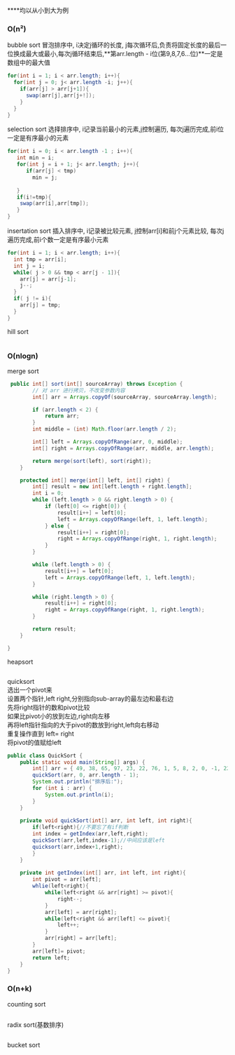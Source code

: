 ****均以从小到大为例

### O(n²)

bubble sort
冒泡排序中, i决定j循环的长度, j每次循环后,负责将固定长度的最后一位换成最大或最小,每次j循环结束后,**第arr.length - i位(第9,8,7,6...位)**一定是数组中的最大值
```java
for(int i = 1; i < arr.length; i++){
  for(int j = 0; j< arr.length -i; j++){
    if(arr[j] > arr[j+1]){
      swap(arr[j],arr[j+!]);
    }
  }
}
```

selection sort
选择排序中, i记录当前最小的元素,j控制遍历, 每次j遍历完成,前i位一定是有序最小的元素
```java
for(int i = 0; i < arr.length -1 ; i++){
   int min = i;
   for(int j = i + 1; j< arr.length; j++){
      if(arr[j] < tmp)
        min = j;
      
   }
   if(i!=tmp){
    swap(arr[i],arr[tmp]);
   }
}

```


insertation sort
插入排序中, i记录被比较元素, j控制arr[i]和前j个元素比较, 每次j遍历完成,前i个数一定是有序最小元素
```java
for(int i = 1; i < arr.length; i++){
  int tmp = arr[i];
  int j = i;
  while( j > 0 && tmp < arr[j - 1]){
    arr[j] = arr[j-1];
    j--;
  }
  if( j != i){
    arr[j] = tmp;
  }
}
```


hill sort
```java
```


### O(nlogn)
merge sort

```java
 public int[] sort(int[] sourceArray) throws Exception {
        // 对 arr 进行拷贝，不改变参数内容
        int[] arr = Arrays.copyOf(sourceArray, sourceArray.length);

        if (arr.length < 2) {
            return arr;
        }
        int middle = (int) Math.floor(arr.length / 2);

        int[] left = Arrays.copyOfRange(arr, 0, middle);
        int[] right = Arrays.copyOfRange(arr, middle, arr.length);

        return merge(sort(left), sort(right));
    }

    protected int[] merge(int[] left, int[] right) {
        int[] result = new int[left.length + right.length];
        int i = 0;
        while (left.length > 0 && right.length > 0) {
            if (left[0] <= right[0]) {
                result[i++] = left[0];
                left = Arrays.copyOfRange(left, 1, left.length);
            } else {
                result[i++] = right[0];
                right = Arrays.copyOfRange(right, 1, right.length);
            }
        }

        while (left.length > 0) {
            result[i++] = left[0];
            left = Arrays.copyOfRange(left, 1, left.length);
        }

        while (right.length > 0) {
            result[i++] = right[0];
            right = Arrays.copyOfRange(right, 1, right.length);
        }

        return result;
    }

}
```


heapsort
```java

```


quicksort  
选出一个pivot来  
设置两个指针,left right,分别指向sub-array的最左边和最右边  
先将right指针的数和pivot比较  
如果比pivot小的放到左边,right向左移  
再将left指针指向的大于pivot的数放到right,left向右移动  
重复操作直到 left= right  
将pivot的值赋给left  

```java
public class QuickSort {
	public static void main(String[] args) {
		int[] arr = { 49, 38, 65, 97, 23, 22, 76, 1, 5, 8, 2, 0, -1, 22 };
		quickSort(arr, 0, arr.length - 1);
		System.out.println("排序后:");
		for (int i : arr) {
			System.out.println(i);
		}
	}
	
	private void quickSort(int[] arr, int left, int right){
		if(left<right){//不要忘了有if判断
		int index = getIndex(arr,left,right);
		quickSort(arr,left,index-1);//中间应该是left
		quicksort(arr,index+1,right);
		}
	}
	
	private int getIndex(int[] arr, int left, int right){
		int pivot = arr[left];
		whlie(left<right){
			while(left<right && arr[right] >= pivot){
				right--;
			}
			arr[left] = arr[right];
			while(left<right && arr[left] <= pivot){
				left++;
			}
			arr[right] = arr[left];
		}
		arr[left]= pivot;
		return left;
	}	
}


```




### O(n+k)
counting sort
```java
```


radix sort(基数排序)
```java
```

bucket sort
```java
```
